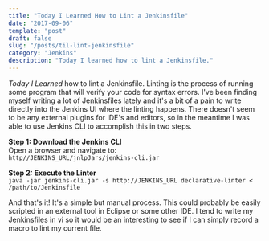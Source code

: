 ```yaml
---
title: "Today I Learned How to Lint a Jenkinsfile"
date: "2017-09-06"
template: "post"
draft: false
slug: "/posts/til-lint-jenkinsfile"
category: "Jenkins"
description: "Today I learned how to lint a Jenkinsfile."
---
```


*Today I Learned* how to lint a Jenkinsfile.  Linting is the process of running some program that will verify your code for syntax errors.  I've been finding myself writing a lot of Jenkinsfiles lately and it's a bit of a pain to write directly into the Jenkins UI where the linting happens.  There doesn't seem to be any external plugins for IDE's and editors, so in the meantime I was able to use Jenkins CLI to accomplish this in two steps. 

**Step 1: Download the Jenkins CLI**        
Open a browser and navigate to:    
`http//JENKINS_URL/jnlpJars/jenkins-cli.jar`

**Step 2: Execute the Linter**  
`java -jar jenkins-cli.jar -s http://JENKINS_URL declarative-linter < /path/to/Jenkinsfile`

And that's it!  It's a simple but manual process.  This could probably be easily scripted in an external tool in Eclipse or some other IDE.  I tend to write my Jenkinsfiles in vi so it would be an interesting to see if I can simply record a macro to lint my current file. 
